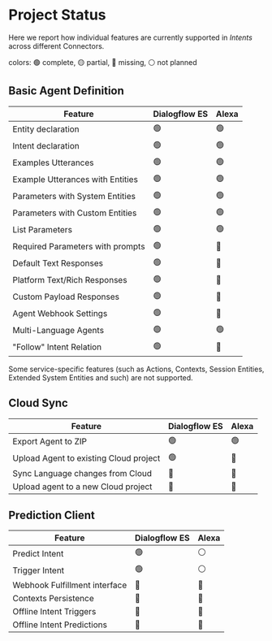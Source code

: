 # Project Status

Here we report how individual features are currently supported in
*Intents* across different Connectors.

colors: 🟢 complete, 🟡 partial, 🔴 missing, ⚪ not planned


## Basic Agent Definition

| Feature                          | Dialogflow ES | Alexa  |
|----------------------------------|---------------|--------|
| Entity declaration               | 🟢            | 🟢     |
| Intent declaration               | 🟢            | 🟢     |
| Examples Utterances              | 🟢            | 🟢     |
| Example Utterances with Entities | 🟢            | 🟢     |
| Parameters with System Entities  | 🟢            | 🟢     |
| Parameters with Custom Entities  | 🟢            | 🟢     |
| List Parameters                  | 🟢            | 🟢     |
| Required Parameters with prompts | 🟢            | 🔴     |
| Default Text Responses           | 🟢            | 🔴     |
| Platform Text/Rich Responses     | 🟢            | 🔴     |
| Custom Payload Responses         | 🟢            | 🔴     |
| Agent Webhook Settings           | 🟢            | 🔴     |
| Multi-Language Agents            | 🟢            | 🟢     |
| "Follow" Intent Relation         | 🟢            | 🔴     |

Some service-specific features (such as Actions, Contexts, Session Entities,
Extended System Entities and such) are not supported.

## Cloud Sync

| Feature                                | Dialogflow ES | Alexa |
|----------------------------------------|---------------|-------|
| Export Agent to ZIP                    | 🟢            | 🟢    |
| Upload Agent to existing Cloud project | 🟢            | 🔴    |
| Sync Language changes from Cloud       | 🔴            | 🔴    |
| Upload agent to a new Cloud project    | 🔴            | 🔴    |

## Prediction Client

| Feature                       | Dialogflow ES | Alexa |
|-------------------------------|---------------|-------|
| Predict Intent                | 🟢            | ⚪    |
| Trigger Intent                | 🟢            | ⚪    |
| Webhook Fulfillment interface | 🔴            | 🔴    |
| Contexts Persistence          | 🔴            | 🔴    |
| Offline Intent Triggers       | 🔴            | 🔴    |
| Offline Intent Predictions    | 🔴            | 🔴    |
